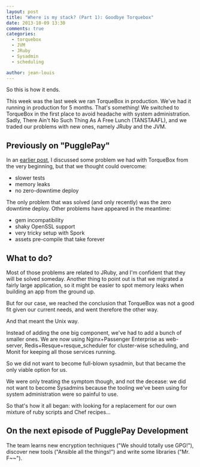 ```yaml
---
layout: post
title: "Where is my stack? (Part 1): Goodbye Torquebox"
date: 2013-10-09 13:30
comments: true
categories:
  - torquebox
  - JVM
  - JRuby
  - Sysadmin
  - scheduling

author: jean-louis
---
```


So this is how it ends.

This week was the last week we ran TorqueBox in production. We've had
it running in production for 5 months. That's something! We
switched to TorqueBox in the first place to avoid headache with system
administration. Sadly, There Ain't No Such Thing As A Free Lunch
(TANSTAAFL), and we traded our problems with new ones, namely JRuby
and the JVM.

<!-- more -->

## Previously on "PugglePay"

In an [earlier post](/blog/2013/05/03/torquebox-or-how-i-learned-to-stop-worrying-and-love-the-jvm/), I discussed some problem we had with TorqueBox from the very
beginning, but that we thought could overcome:

- slower tests
- memory leaks
- no zero-downtime deploy

The only problem that was solved (and only recently) was the zero
downtime deploy. Other problems have appeared in the meantime:

- gem incompatibility
- shaky OpenSSL support
- very tricky setup with Spork
- assets pre-compile that take forever

## What to do?

Most of those problems are related to JRuby, and I'm confident that
they will be solved someday. Another thing to point out is that we
migrated a fairly large application, so it might be easier to spot
memory leaks when building an app from the ground up.

But for our case, we reached the conclusion that TorqueBox was not a
good fit given our current needs, and went therefore the other way.

And that meant the Unix way.

Instead of adding the one big component, we've had to add a bunch of
smaller ones. We are now using Nginx+Passenger Enterprise as web-server,
Redis+Resque+resque_scheduler for cluster-wise scheduling, and Monit for
keeping all those services running.

So we did not want to become full-blown sysadmin, but that became the
only viable option for us.

We were only treating the symptom though, and not the decease: we did
not want to become Sysadmins because the tooling we've been using for
system administration were so painful to use.

So that's how it all began: with looking for a replacement for our
own mixture of ruby scripts and Chef recipes...

## On the next episode of PugglePay Development

The team learns new encryption techniques ("We should totally use
GPG!"), discover new tools ("Ansible all the things!") and write some
libraries ("Mr. F~~").
